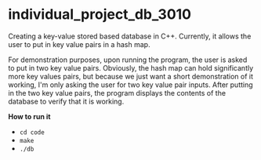# individual_project_db_3010

Creating a key-value stored based database in C++. Currently, it allows the user to put in key value pairs in a hash map.

For demonstration purposes, upon running the program, the user is asked to put in two key value pairs. Obviously, the hash map can hold significantly more key values pairs, but because we just want a short demonstration of it working, I'm only asking the user for two key value pair inputs. After putting in the two key value pairs, the program displays the contents of the database to verify that it is working.

**How to run it**
- `cd code`
- `make`
- `./db`
